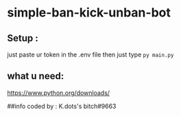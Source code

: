 # simple-ban-kick-unban-bot

## Setup :
just paste ur token in the .env file 
then just type ```py main.py```

## what u need: 
https://www.python.org/downloads/

##info
coded by : K.dots's bitch#9663
